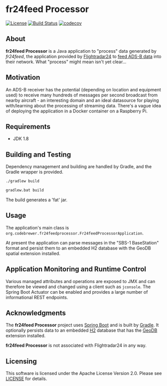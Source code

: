 # fr24feed Processor

[![License](https://img.shields.io/badge/License-Apache%202.0-blue.svg)](LICENSE)
[![Build Status](https://api.travis-ci.org/codebrewer/fr24feed-processor.svg?branch=develop)](http://travis-ci.org/codebrewer/fr24feed-processor)
[![codecov](https://codecov.io/gh/codebrewer/fr24feed-processor/branch/develop/graph/badge.svg)](https://codecov.io/gh/codebrewer/fr24feed-processor)

## About

**fr24feed Processor** is a Java application to "process" data generated by *fr24feed*, the application provided by
[Flightradar24](https://www.flightradar24.com) to [feed ADS-B data](https://www.flightradar24.com/build-your-own) into
their network. What "process" might mean isn't yet clear...

## Motivation

An ADS-B receiver has the potential (depending on location and equipment used) to receive many hundreds of messages per
second broadcast from nearby aircraft - an interesting domain and an ideal datasource for playing with/learning about
the processing of streaming data. There's a vague idea of deploying the application in a Docker container on a Raspberry
Pi.

## Requirements

* JDK 1.8

## Building and Testing

Dependency management and building are handled by Gradle, and the Gradle wrapper is provided.

```bash
./gradlew build
```

```bat
gradlew.bat build
```

The build generates a 'fat' jar.

## Usage

The application's main class is `org.codebrewer.fr24feedprocessor.Fr24feedProcessorApplication`.

At present the application can parse messages in the "SBS-1 BaseStation" format and persist them to an embedded H2
database with the GeoDB spatial extension installed.

## Application Monitoring and Runtime Control

Various managed attributes and operations are exposed to JMX and can therefore be viewed and changed using a client such
as `jconsole`. The Spring Boot Actuator can be enabled and provides a large number of informational REST endpoints.

## Acknowledgments

The **fr24feed Processor** project uses [Spring Boot](https://projects.spring.io/spring-boot/) and is built by
[Gradle](https://gradle.org). It optionally persists data to an embedded [H2](https://www.h2database.com/html/main.html)
database that has the [GeoDB](https://github.com/jdeolive/geodb) extension installed.

**fr24feed Processor** is not associated with Flightradar24 in any way.

## Licensing

This software is licensed under the Apache License Version 2.0. Please see [LICENSE](LICENSE) for details.
